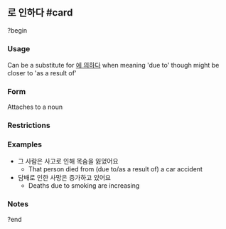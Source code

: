 ## 로 인하다 #card
?begin
### Usage
Can be a substitute for [에 의하다](obsidian://open?vault=korean&file=%EB%AC%B8%EB%B2%95%2F%EC%97%90%20%EC%9D%98%ED%95%98%EB%8B%A4) when meaning 'due to' though might be closer to 'as a result of'
### Form
Attaches to a noun
### Restrictions
### Examples
- 그 사람은 사고로 인해 목숨을 잃었어요
	- That person died from (due to/as a result of) a car accident
- 담배로 인한 사망은 증가하고 있어요
	- Deaths due to smoking are increasing
### Notes
<!--SR:!2025-04-30,3,250-->
?end
